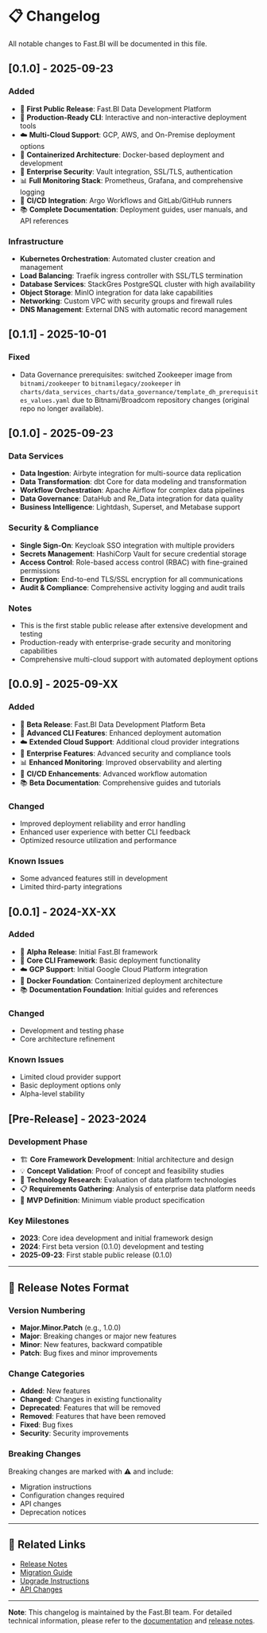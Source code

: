 # 📋 Changelog

All notable changes to Fast.BI will be documented in this file.

## [0.1.0] - 2025-09-23

### Added
- 🎉 **First Public Release**: Fast.BI Data Development Platform
- 🧰 **Production-Ready CLI**: Interactive and non-interactive deployment tools
- ☁️ **Multi-Cloud Support**: GCP, AWS, and On-Premise deployment options
- 🐳 **Containerized Architecture**: Docker-based deployment and development
- 🔐 **Enterprise Security**: Vault integration, SSL/TLS, authentication
- 📊 **Full Monitoring Stack**: Prometheus, Grafana, and comprehensive logging
- 🔄 **CI/CD Integration**: Argo Workflows and GitLab/GitHub runners
- 📚 **Complete Documentation**: Deployment guides, user manuals, and API references

### Infrastructure
- **Kubernetes Orchestration**: Automated cluster creation and management
- **Load Balancing**: Traefik ingress controller with SSL/TLS termination
- **Database Services**: StackGres PostgreSQL cluster with high availability
- **Object Storage**: MinIO integration for data lake capabilities
- **Networking**: Custom VPC with security groups and firewall rules
- **DNS Management**: External DNS with automatic record management

## [0.1.1] - 2025-10-01

### Fixed
- Data Governance prerequisites: switched Zookeeper image from `bitnami/zookeeper` to
  `bitnamilegacy/zookeeper` in `charts/data_services_charts/data_governance/template_dh_prerequisites_values.yaml`
  due to Bitnami/Broadcom repository changes (original repo no longer available).

## [0.1.0] - 2025-09-23

### Data Services
- **Data Ingestion**: Airbyte integration for multi-source data replication
- **Data Transformation**: dbt Core for data modeling and transformation
- **Workflow Orchestration**: Apache Airflow for complex data pipelines
- **Data Governance**: DataHub and Re_Data integration for data quality
- **Business Intelligence**: Lightdash, Superset, and Metabase support

### Security & Compliance
- **Single Sign-On**: Keycloak SSO integration with multiple providers
- **Secrets Management**: HashiCorp Vault for secure credential storage
- **Access Control**: Role-based access control (RBAC) with fine-grained permissions
- **Encryption**: End-to-end TLS/SSL encryption for all communications
- **Audit & Compliance**: Comprehensive activity logging and audit trails

### Notes
- This is the first stable public release after extensive development and testing
- Production-ready with enterprise-grade security and monitoring capabilities
- Comprehensive multi-cloud support with automated deployment options

## [0.0.9] - 2025-09-XX

### Added
- 🧪 **Beta Release**: Fast.BI Data Development Platform Beta
- 🔧 **Advanced CLI Features**: Enhanced deployment automation
- ☁️ **Extended Cloud Support**: Additional cloud provider integrations
- 🏢 **Enterprise Features**: Advanced security and compliance tools
- 📊 **Enhanced Monitoring**: Improved observability and alerting
- 🔄 **CI/CD Enhancements**: Advanced workflow automation
- 📚 **Beta Documentation**: Comprehensive guides and tutorials

### Changed
- Improved deployment reliability and error handling
- Enhanced user experience with better CLI feedback
- Optimized resource utilization and performance

### Known Issues
- Some advanced features still in development
- Limited third-party integrations

## [0.0.1] - 2024-XX-XX

### Added
- 🧪 **Alpha Release**: Initial Fast.BI framework
- 🔧 **Core CLI Framework**: Basic deployment functionality
- ☁️ **GCP Support**: Initial Google Cloud Platform integration
- 🐳 **Docker Foundation**: Containerized deployment architecture
- 📚 **Documentation Foundation**: Initial guides and references

### Changed
- Development and testing phase
- Core architecture refinement

### Known Issues
- Limited cloud provider support
- Basic deployment options only
- Alpha-level stability

## [Pre-Release] - 2023-2024

### Development Phase
- 🏗️ **Core Framework Development**: Initial architecture and design
- 💡 **Concept Validation**: Proof of concept and feasibility studies
- 🔬 **Technology Research**: Evaluation of data platform technologies
- 📋 **Requirements Gathering**: Analysis of enterprise data platform needs
- 🎯 **MVP Definition**: Minimum viable product specification

### Key Milestones
- **2023**: Core idea development and initial framework design
- **2024**: First beta version (0.1.0) development and testing
- **2025-09-23**: First stable public release (0.1.0)

---

## 📝 Release Notes Format

### Version Numbering
- **Major.Minor.Patch** (e.g., 1.0.0)
- **Major**: Breaking changes or major new features
- **Minor**: New features, backward compatible
- **Patch**: Bug fixes and minor improvements

### Change Categories
- **Added**: New features
- **Changed**: Changes in existing functionality
- **Deprecated**: Features that will be removed
- **Removed**: Features that have been removed
- **Fixed**: Bug fixes
- **Security**: Security improvements

### Breaking Changes
Breaking changes are marked with ⚠️ and include:
- Migration instructions
- Configuration changes required
- API changes
- Deprecation notices

---

## 🔗 Related Links

- [Release Notes](https://github.com/fast-bi/data-development-platform/releases)
- [Migration Guide](docs/migration/)
- [Upgrade Instructions](docs/upgrading.md)
- [API Changes](docs/api/changes.md)

---

**Note**: This changelog is maintained by the Fast.BI team. For detailed technical information, please refer to the [documentation](docs/) and [release notes](https://github.com/fast-bi/data-development-platform/releases).
